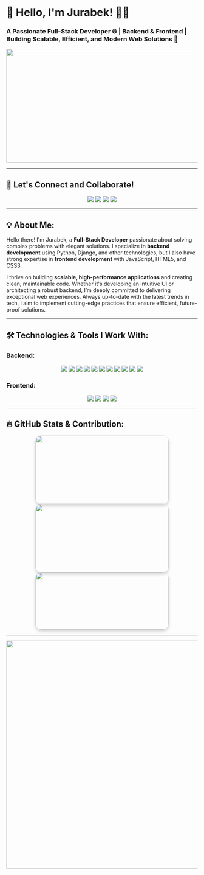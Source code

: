 # 🚀 Hello, I'm **Jurabek**! 👨‍💻
### A Passionate Full-Stack Developer 🌐 | Backend & Frontend | Building Scalable, Efficient, and Modern Web Solutions 🚀

<p align="center">
  <img src="https://media.giphy.com/media/qgQUggAC3Pfv687qPC/giphy.gif" width="800" height="300" />
</p>

-------

## 👫 Let's Connect and Collaborate!
<p align="center">
  <a href="mailto:norqulovjorabek533@gmail.com"><img src="https://img.shields.io/badge/Email-D14836?style=for-the-badge&logo=gmail&logoColor=white"/></a>
  <a href="https://www.instagram.com/jurab_ekuzb" target="_blank"><img src="https://img.shields.io/badge/Instagram-E4405F?style=for-the-badge&logo=instagram&logoColor=white"/></a>
  <a href="https://t.me/jurabek_bekk" target="_blank"><img src="https://img.shields.io/badge/Telegram-2CA5E0?style=for-the-badge&logo=telegram&logoColor=white"/></a>
  <a href="https://www.linkedin.com/in/jurabek" target="_blank"><img src="https://img.shields.io/badge/LinkedIn-0A66C2?style=for-the-badge&logo=linkedin&logoColor=white"/></a>
</p>

-------

## 💡 About Me:
Hello there! I'm Jurabek, a **Full-Stack Developer** passionate about solving complex problems with elegant solutions. I specialize in **backend development** using Python, Django, and other technologies, but I also have strong expertise in **frontend development** with JavaScript, HTML5, and CSS3.

I thrive on building **scalable, high-performance applications** and creating clean, maintainable code. Whether it's developing an intuitive UI or architecting a robust backend, I’m deeply committed to delivering exceptional web experiences. Always up-to-date with the latest trends in tech, I aim to implement cutting-edge practices that ensure efficient, future-proof solutions.

-------

## 🛠 Technologies & Tools I Work With:
### Backend:
<p align="center">
  <img src="https://img.shields.io/badge/Python-3776AB?style=for-the-badge&logo=python&logoColor=white"/>
  <img src="https://img.shields.io/badge/Django-092E20?style=for-the-badge&logo=django&logoColor=white"/>
  <img src="https://img.shields.io/badge/DRF-ff1709?style=for-the-badge&logo=django&logoColor=white"/>
  <img src="https://img.shields.io/badge/Java-007396?style=for-the-badge&logo=java&logoColor=white"/>
  <img src="https://img.shields.io/badge/SQL-003B57?style=for-the-badge&logo=postgresql&logoColor=white"/>
  <img src="https://img.shields.io/badge/Docker-2496ED?style=for-the-badge&logo=docker&logoColor=white"/>
  <img src="https://img.shields.io/badge/AWS-232F3E?style=for-the-badge&logo=amazonaws&logoColor=white"/>
  <img src="https://img.shields.io/badge/PowerShell-2C6EB2?style=for-the-badge&logo=powershell&logoColor=white"/>
  <img src="https://img.shields.io/badge/Bash-4EAA25?style=for-the-badge&logo=gnu-bash&logoColor=white"/>
  <img src="https://img.shields.io/badge/PostgreSQL-336791?style=for-the-badge&logo=postgresql&logoColor=white"/>
  <img src="https://img.shields.io/badge/Aiogram-00688C?style=for-the-badge&logo=telegram&logoColor=white"/>
</p>


### Frontend:
<p align="center">
  <img src="https://img.shields.io/badge/JavaScript-F7DF1E?style=for-the-badge&logo=javascript&logoColor=black"/>
  <img src="https://img.shields.io/badge/HTML5-E34F26?style=for-the-badge&logo=html5&logoColor=white"/>
  <img src="https://img.shields.io/badge/CSS3-1572B6?style=for-the-badge&logo=css3&logoColor=white"/>
  <img src="https://img.shields.io/badge/React-61DAFB?style=for-the-badge&logo=react&logoColor=black"/>
</p>

--------
## 🔥 GitHub Stats & Contribution:
<div align="center">
  <!-- Stats Card -->
  <a href="https://github.com/jurabek-2">
    <img src="https://github-readme-stats.vercel.app/api?username=jurabek-2&show_icons=true&theme=tokyonight&count_private=true&hide_border=true" height="180" width="350" style="border-radius: 15px; box-shadow: 0 4px 10px rgba(0, 0, 0, 0.2);"/>
  </a>
  <!-- Streak Card -->
  <a href="https://github.com/jurabek-2">
    <img src="https://github-readme-streak-stats.herokuapp.com/?user=jurabek-2&theme=tokyonight&hide_border=true" height="180" width="350" style="border-radius: 15px; box-shadow: 0 4px 10px rgba(0, 0, 0, 0.2);"/>
  </a>
  <br>
  <!-- Top Languages Card -->
  <a href="https://github.com/jurabek-2">
    <img src="https://github-readme-stats.vercel.app/api/top-langs/?username=jurabek-2&layout=compact&theme=tokyonight&hide_border=true" height="150" width="350" style="border-radius: 15px; box-shadow: 0 4px 10px rgba(0, 0, 0, 0.2);"/>
  </a>
</div>

---------

<p align="center">
  <img src="https://media.giphy.com/media/iIqmM5tTjmpOB9mpbn/giphy.gif" width="600" />
</p>






